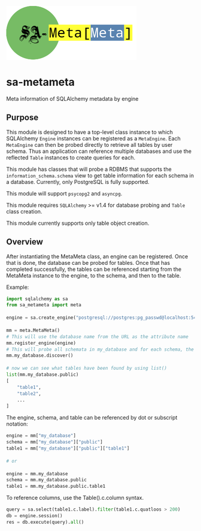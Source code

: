 ![sa-metameta](docs/images/sa-metameta-logo.png)

# sa-metameta

Meta information of SQLAlchemy metadata by engine

## Purpose

This module is designed to have a top-level class instance to which SQLAlchemy `Engine` instances can be registered as a `MetaEngine`. Each `MetaEngine` can then be probed directly to retrieve all tables by user schema. Thus an application can reference multiple databases and use the reflected `Table` instances to create queries for each.

This module has classes that will probe a RDBMS that supports the `information_schema.schema` view to get table information for each schema in a database. Currently, only PostgreSQL is fully supported.

This module will support `psycopg2` and `asyncpg`.

This module requires `SQLAlchemy` >= v1.4 for database probing and `Table` class creation.

This module currently supports only table object creation.

## Overview

After instantiating the MetaMeta class, an engine can be registered. Once that is done, the database can be probed for tables. Once that has completed successfully, the tables can be referenced starting from the MetaMeta instance to the engine, to the schema, and then to the table.

Example:

```python
import sqlalchemy as sa
from sa_metameta import meta

engine = sa.create_engine("postgresql://postgres:pg_passwd@localhost:5432/my_database")

mm = meta.MetaMeta()
# This will use the database name from the URL as the attribute name
mm.register_engine(engine)
# This will probe all schemata in my_database and for each schema, the tables will be reflected.
mm.my_database.discover()

# now we can see what tables have been found by using list()
list(mm.my_database.public)
[
    "table1",
    "table2",
    ...
]
```

The engine, schema, and table can be referenced by dot or subscript notation:

```python
engine = mm["my_database"]
schema = mm["my_database"]["public"]
table1 = mm["my_database"]["public"]["table1"]

# or

engine = mm.my_database
schema = mm.my_database.public
table1 = mm.my_database.public.table1
```

To reference columns, use the Table().c.column syntax.

```python
query = sa.select(table1.c.label).filter(table1.c.quatloos > 200)
db = engine.session()
res = db.execute(query).all()
```
